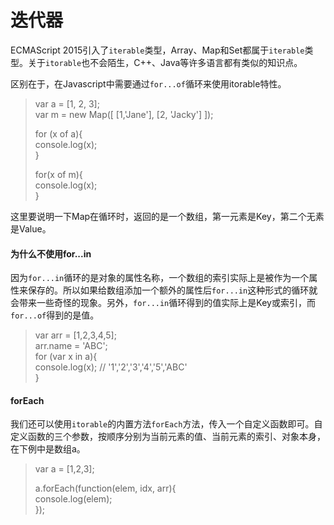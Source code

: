 # 迭代器

ECMAScript 2015引入了`iterable`类型，Array、Map和Set都属于`iterable`类型。关于`itorable`也不会陌生，C++、Java等许多语言都有类似的知识点。

区别在于，在Javascript中需要通过`for...of`循环来使用itorable特性。

> var a = \[1, 2, 3\];  
> var m = new Map\(\[ \[1,'Jane'\], \[2, 'Jacky'\] \]\);
>
> for \(x of a\){  
>     console.log\(x\);  
> }  
>   
> for\(x of m\){  
>     console.log\(x\);  
> }

这里要说明一下Map在循环时，返回的是一个数组，第一元素是Key，第二个无素是Value。

#### 为什么不使用for...in

因为`for...in`循环的是对象的属性名称，一个数组的索引实际上是被作为一个属性来保存的。所以如果给数组添加一个额外的属性后`for...in`这种形式的循环就会带来一些奇怪的现象。另外，`for...in`循环得到的值实际上是Key或索引，而`for...of`得到的是值。

> var arr = \[1,2,3,4,5\];  
> arr.name = 'ABC';  
> for \(var x in a\){  
>     console.log\(x\);    // '1','2','3','4','5','ABC'  
> }

#### forEach

我们还可以使用`itorable`的内置方法`forEach`方法，传入一个自定义函数即可。自定义函数的三个参数，按顺序分别为当前元素的值、当前元素的索引、对象本身，在下例中是数组a。

> var a = \[1,2,3\];
>
> a.forEach\(function\(elem, idx, arr\){  
>     console.log\(elem\);  
> }\);



